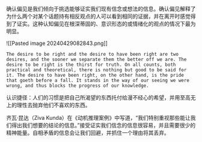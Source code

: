 

确认偏见是我们倾向于挑选能够证实我们现有信念或想法的信息。确认偏见解释了为什么两个对某个话题持有相反观点的人可以看到相同的证据，并在离开时感觉得到了证实。这种认知偏见在根深蒂固的、意识形态的或情绪化的观点的情况下最为明显。

![[Pasted image 20240429082843.png]]


```ad-info
The desire to be right and the desire to have been right are two desires, and the sooner we separate them the better off we are. The desire to be right is the thirst for truth. On all counts, both practical and theoretical, there is nothing but good to be said for it. The desire to have been right, on the other hand, is the pride that goeth before a fall. It stands in the way of our seeing we were wrong, and thus blocks the progress of our knowledge.
```

认识捷径：人们的习惯是把自己所渴望的东西托付给漫不经心的希望，并用至高无上的理性去抛弃他们不喜欢的东西。 



齐瓦·昆达（Ziva Kunda）在《动机推理案例》中写道，“我们特别重视那些能让我们得出我们想要的结论的信息。”接受证实我们信念的信息很容易，并且需要很少的精神能量。自相矛盾的信息会让我们回避，并抓住一个理由将其丢弃。